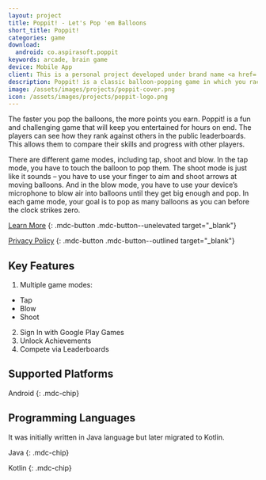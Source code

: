```yaml
---
layout: project
title: Poppit! - Let's Pop 'em Balloons
short_title: Poppit!
categories: game
download:
  android: co.aspirasoft.poppit
keywords: arcade, brain game
device: Mobile App
client: This is a personal project developed under brand name <a href='//aspirasoft.dev'>Aspirasoft Technologies</a>.
description: Poppit! is a classic balloon-popping game in which you race against time to pop as many balloons as you can and compete against other balloon poppers.
image: /assets/images/projects/poppit-cover.png
icon: /assets/images/projects/poppit-logo.png
---
```


<script type="application/ld+json">
  {
    "@context": "https://schema.org",
    "@type": "MobileApplication",
    "name": "{{page.short_title}}",
    "operatingSystem": "Android 4.1",
    "applicationCategory": "GameApplication",
    "aggregateRating": {
      "@type": "AggregateRating",
      "ratingValue": "2.33",
      "ratingCount": "9"
    },
    "creator": {
      "@type": "Organization",
      "name": "Aspirasoft Technologies",
      "sameAs": "https://www.aspirasoft.dev/"
    },
    "offers": {
      "@type": "Offer",
      "price": "0",
      "priceCurrency": "USD"
    },
    "sameAs": "https://www.aspirasoft.dev/games/poppit/"
  }
</script>

The faster you pop the balloons, the more points you earn. Poppit! is a fun and challenging game that will keep you entertained for hours on end. The players can see how they rank against others in the public leaderboards. This allows them to compare their skills and progress with other players.

There are different game modes, including tap, shoot and blow. In the tap mode, you have to touch the balloon to pop them. The shoot mode is just like it sounds – you have to use your finger to aim and shoot arrows at moving balloons. And in the blow mode, you have to use your device’s microphone to blow air into balloons until they get big enough and pop. In each game mode, your goal is to pop as many balloons as you can before the clock strikes zero.

[Learn More](//aspirasoft.dev/games/poppit/)
{: .mdc-button .mdc-button--unelevated target="_blank"}

[Privacy Policy](//aspirasoft.dev/games/poppit/privacy.html)
{: .mdc-button .mdc-button--outlined target="_blank"}

## Key Features

1. Multiple game modes:
  - Tap
  - Blow
  - Shoot
2. Sign In with Google Play Games
3. Unlock Achievements
4. Compete via Leaderboards

## Supported Platforms

Android
{: .mdc-chip}

## Programming Languages

It was initially written in Java language but later migrated to Kotlin.

Java
{: .mdc-chip}

Kotlin
{: .mdc-chip}
